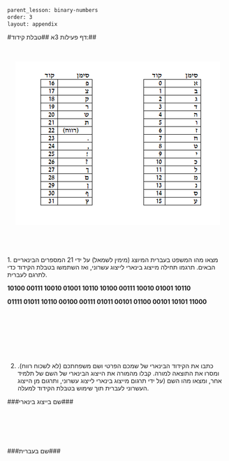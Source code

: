 ```
parent_lesson: binary-numbers
order: 3
layout: appendix
```

#דף פעילות 3א
##טבלת קידוד:##

<br>
<br>

<div id="container" align="center">
  <img src="img10.png" title=""/>
</div>
<br>
<br>
<br>
<br>
1. מצאו מהו המשפט בעברית המיוצג (מימין לשמאל) על ידי 21 המספרים הבינאריים הבאים.
תרגמו תחילה מייצוג בינארי לייצוג עשרוני,  ואז השתמשו בטבלת הקידוד כדי לתרגם לעברית.

**10100 00111 10010 01001 10110 10100 00111 10010 01001 10110**

**01111 01011  10110 00100 00111 01011 00101 01100 00101 10101 11000**

<br>
<br>
<br>
<br>
<br>
<br>


 2. כתבו את הקידוד הבינארי של שמכם הפרטי ושם משפחתכם (לא לשכוח רווח). ומסרו את התוצאה למורה. קבלו מהמורה את הייצוג הבינארי של השם של תלמיד אחר, ומצאו מהו השם (על ידי תרגום מייצוג בינארי לייצוג עשרוני, ותרגום מן הייצוג העשרוני לעברית תוך שימוש בטבלת הקידוד למעלה.

###שם בייצוג בינארי###



<br>
<br>
<br>
<br>


###שם בעברית###
       
<br>
<br>
<br>
<br>
